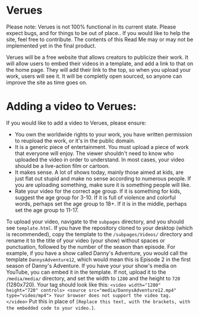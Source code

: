 # Verues
Please note: Verues is not 100% functional in its current state. Please expect bugs, and for things to be out of place.. If you would like to help the site, feel free to contribute. The contents of this Read Me may or may not be implemented yet in the final product.

Verues will be a free website that allows creators to publicize their work. It will allow users to embed their videos in a template, and add a link to that on the home page. They will add their link to the top, so when you upload your work, users will see it.
It will be completly open sourced, so anyone can improve the site as time goes on.

# Adding a video to Verues:

If you would like to add a video to Verues, please ensure:
- You own the worldwide rights to your work, you have written permission to reupload the work, or it's in the public domain.
- It is a generic piece of entertainment. You must upload a piece of work that everyone will enjoy. The viewer shouldn't need to know who uploaded the video in order to understand. In most cases, your video should be a live-action film or cartoon.
- It makes sense. A lot of shows today, mainly those aimed at kids, are just flat out stupid and make no sense according to numerous people. If you are uploading something, make sure it is something people will like.
- Rate your video for the correct age group. If it is something for kids, suggest the age group for 3-10. If it is full of violence and colorful words, perhaps set the age group to 18+. If it is in the middle, perhaps set the age group to 11-17.

To upload your video, navigate to the `subpages` directory, and you should see `template.html`. If you have the repository cloned to your desktop (which is recommended), copy the template to the `/subpages/Videos/` directory and rename it to the title of your video (your show) without spaces or punctuation, followed by the number of the season than episode. For example, if you have a show called Danny's Adventure, you would call the template `DannysAdventure12`, which would mean this is Episode 2 in the first season of Danny's Adventure.
If you have your your show's media on YouTube, you can embed it in the template. If not, upload it to the `/media/media/` directory, and set the width to `1280` and the height to `720` (1280x720). Your tag should look like this:
`<video width="1280" height="720" controls>
  <source src="media/DannysAdventure12.mp4" type="video/mp4">
Your browser does not support the video tag.
</video>`
Put this in place of `[Replace this text, with the brackets, with the embedded code to your video.]`.
